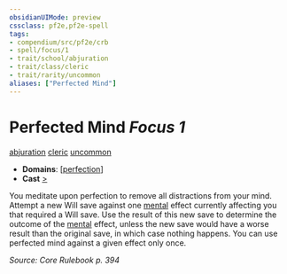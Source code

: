 ```yaml
---
obsidianUIMode: preview
cssclass: pf2e,pf2e-spell
tags:
- compendium/src/pf2e/crb
- spell/focus/1
- trait/school/abjuration
- trait/class/cleric
- trait/rarity/uncommon
aliases: ["Perfected Mind"]
---
```

# Perfected Mind *Focus 1*   
[abjuration](abjuration.md)  [cleric](rules/traits/cleric.md)  [uncommon](uncommon.md)  

- **Domains**: [[perfection](../domains.md#Perfection)]
- **Cast** [>](chapter-9-playing-the-game.md#Actions "Single Action") 

You meditate upon perfection to remove all distractions from your mind. Attempt a new Will save against one [mental](mental.md) effect currently affecting you that required a Will save. Use the result of this new save to determine the outcome of the [mental](mental.md) effect, unless the new save would have a worse result than the original save, in which case nothing happens. You can use perfected mind against a given effect only once.

*Source: Core Rulebook p. 394*